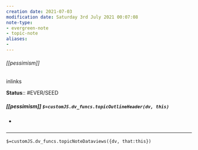 ```yaml
---
creation date: 2021-07-03
modification date: Saturday 3rd July 2021 00:07:08
note-type: 
- evergreen-note
- topic-note
aliases:
- 
---
```

 
###### [[pessimism]]

inlinks

**Status**:: #EVER/SEED

##### [[pessimism]] `$=customJS.dv_funcs.topicOutlineHeader(dv, this)`

- 


### <hr class="dataviews"/>
`$=customJS.dv_funcs.topicNoteDataviews({dv, that:this})`